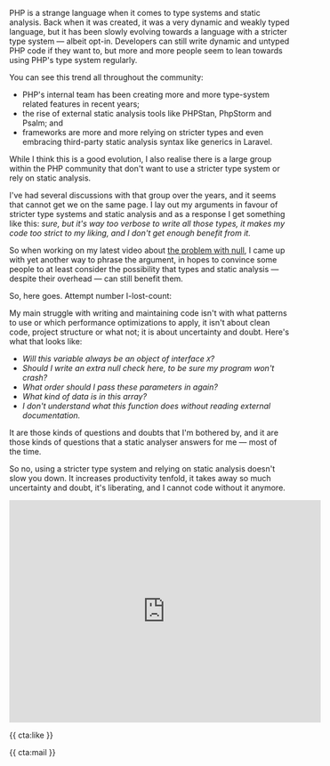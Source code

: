PHP is a strange language when it comes to type systems and static analysis. Back when it was created, it was a very dynamic and weakly typed language, but it has been slowly evolving towards a language with a stricter type system — albeit opt-in. Developers can still write dynamic and untyped PHP code if they want to, but more and more people seem to lean towards using PHP's type system regularly.

You can see this trend all throughout the community:

- PHP's internal team has been creating more and more type-system related features in recent years;
- the rise of external static analysis tools like PHPStan, PhpStorm and Psalm; and
- frameworks are more and more relying on stricter types and even embracing third-party static analysis syntax like generics in Laravel.

While I think this is a good evolution, I also realise there is a large group within the PHP community that don't want to use a stricter type system or rely on static analysis.

I've had several discussions with that group over the years, and it seems that cannot get we on the same page. I lay out my arguments in favour of stricter type systems and static analysis and as a response I get something like this: _sure, but it's way too verbose to write all those types, it makes my code too strict to my liking, and I don't get enough benefit from it._

So when working on my latest video about [the problem with null](https://youtu.be/e0tstsbD4Ro), I came up with yet another way to phrase the argument, in hopes to convince some people to at least consider the possibility that types and static analysis — despite their overhead — can still benefit them.

So, here goes. Attempt number I-lost-count:

My main struggle with writing and maintaining code isn't with what patterns to use or which performance optimizations to apply, it isn't about clean code, project structure or what not; it is about uncertainty and doubt. Here's what that looks like:

- _Will this variable always be an object of interface `X`?_
- _Should I write an extra null check here, to be sure my program won't crash?_
- _What order should I pass these parameters in again?_
- _What kind of data is in this array?_
- _I don't understand what this function does without reading external documentation._

It are those kinds of questions and doubts that I'm bothered by, and it are those kinds of questions that a static analyser answers for me — most of the time.

So no, using a stricter type system and relying on static analysis doesn't slow you down. It increases productivity tenfold, it takes away so much uncertainty and doubt, it's liberating, and I cannot code without it anymore. 

<iframe width="560" height="400" src="https://www.youtube.com/embed/e0tstsbD4Ro" title="YouTube video player" frameborder="0" allow="accelerometer; autoplay; clipboard-write; encrypted-media; gyroscope; picture-in-picture" allowfullscreen></iframe>

{{ cta:like }}


{{ cta:mail }}
